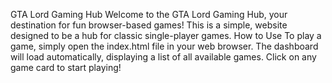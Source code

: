 GTA Lord Gaming Hub
Welcome to the GTA Lord Gaming Hub,
your destination for fun
browser-based games! This is a simple,
 website designed to be 
a hub for classic single-player games.
How to Use
To play a game, simply open the 
index.html file in your web browser. 
The dashboard will load automatically, 
displaying a list of all available games. 
Click on any game card to start playing!

